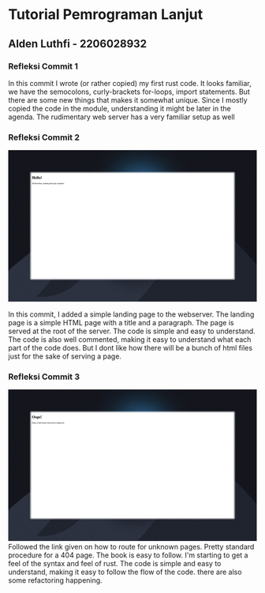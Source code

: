 # Tutorial Pemrograman Lanjut
## Alden Luthfi - 2206028932

### Refleksi Commit 1
In this commit I wrote (or rather copied) my first rust code. It looks familiar, we have the semocolons, curly-brackets for-loops, import statements. But there are some new things that makes it somewhat unique. Since I mostly copied the code in the module, understanding it might be later in the agenda. The rudimentary web server has a very familiar setup as well

### Refleksi Commit 2
![Commit 2 screen capture](/assets/images/commit2.jpeg)

In this commit, I added a simple landing page to the webserver. The landing page is a simple HTML page with a title and a paragraph. The page is served at the root of the server. The code is simple and easy to understand. The code is also well commented, making it easy to understand what each part of the code does. But I dont like how there will be a bunch of html files just for the sake of serving a page.

### Refleksi Commit 3
![Commit 3 screen capture](/assets/images/commit3.jpeg)
Followed the link given on how to route for unknown pages. Pretty standard procedure for a 404 page. The book is easy to follow. I'm starting to get a feel of the syntax and feel of rust. The code is simple and easy to understand, making it easy to follow the flow of the code. there are also some refactoring happening.

